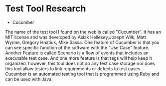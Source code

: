 # Test Tool Research

* Cucumber

The name of the test tool I found on the web is called "Cucumber". It has an MIT license and was developed by Aslak Hellesøy,Joseph Wilk, 
Matt Wynne, Gregory Hnatiuk, Mike Sassa. One feature of Cucumber is that you can see specific function of the software with the "Use Case" 
feature. Another Feature is called Scenario is a flow of events that includes an executable test case. And one more feature is that tags will
help keep it organized, however, this tool does not do any test case storage nor does this tool allow testers to link requirements or defects
to test cases. Cucumber is an automated testing tool that is programmed using Ruby and can be used with Java.
